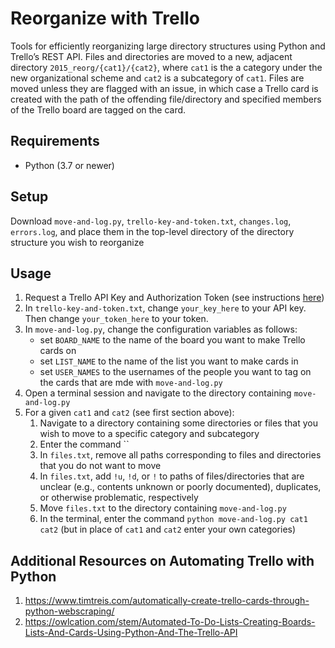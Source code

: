 # Reorganize with Trello
Tools for efficiently reorganizing large directory structures using Python and Trello’s REST API. Files and directories are moved to a new, adjacent directory `2015_reorg/{cat1}/{cat2}`, where `cat1` is the a category under the new organizational scheme and `cat2` is a subcategory of `cat1`. Files are moved unless they are flagged with an issue, in which case a Trello card is created with the path of the offending file/directory and specified members of the Trello board are tagged on the card.

## Requirements
- Python (3.7 or newer)

## Setup
Download `move-and-log.py`, `trello-key-and-token.txt`, `changes.log`, `errors.log`, and place them in the top-level directory of the directory structure you wish to reorganize

## Usage
1. Request a Trello API Key and Authorization Token (see instructions [here](https://developer.atlassian.com/cloud/trello/guides/rest-api/authorization/))
2. In `trello-key-and-token.txt`, change `your_key_here` to your API key. Then change `your_token_here` to your token.
3. In `move-and-log.py`, change the configuration variables as follows:
    - set `BOARD_NAME` to the name of the board you want to make Trello cards on
    - set `LIST_NAME` to the name of the list you want to make cards in
    - set `USER_NAMES` to the usernames of the people you want to tag on the cards that are mde with `move-and-log.py`
4. Open a terminal session and navigate to the directory containing `move-and-log.py`
5. For a given `cat1` and `cat2` (see first section above):
      1. Navigate to a directory containing some directories or files that you wish to move to a specific category and subcategory
      2. Enter the command ``
      3. In `files.txt`, remove all paths corresponding to files and directories that you do not want to move
      4. In `files.txt`, add `!u`, `!d`, or `!` to paths of files/directories that are unclear (e.g., contents unknown or poorly documented), duplicates, or otherwise problematic, respectively
      5. Move `files.txt` to the directory containing `move-and-log.py`
      6. In the terminal, enter the command `python move-and-log.py cat1 cat2` (but in place of `cat1` and `cat2` enter your own categories)

## Additional Resources on Automating Trello with Python
1. https://www.timtreis.com/automatically-create-trello-cards-through-python-webscraping/
2. https://owlcation.com/stem/Automated-To-Do-Lists-Creating-Boards-Lists-And-Cards-Using-Python-And-The-Trello-API
